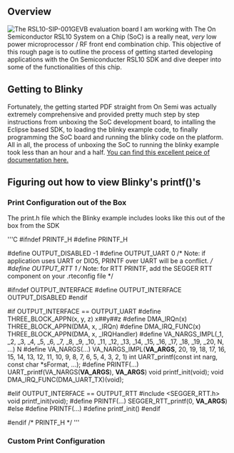 ## Overview
![The RSL10-SIP-001GEVB evaluation board I am working with](https://charlesramey.github.io/RSL10Hackery/images/RSL10-SIP-001GEVB.jpg)
The On Semiconductor RSL10 System on a Chip (SoC) is a really neat, _very_ low power microprocessor / RF front end combination chip. This objective of this rough page is to outline the process of getting started developing applications with the On Semiconducter RSL10 SDK and dive deeper into some of the functionalities of this chip.

## Getting to Blinky
Fortunately, the getting started PDF straight from On Semi was actually extremely comprehensive and provided pretty much step by step instructions from unboxing the SoC development board, to intalling the Eclipse based SDK, to loading the blinky example code, to finally programming the SoC board and running the blinky code on the platform. All in all, the process of unboxing the SoC to running the blinky example took less than an hour and a half. [You can find this excellent peice of documentation here.](https://www.onsemi.com/pub/Collateral/RSL10%20GETTING%20STARTED%20GUIDE.PDF)

## Figuring out how to view Blinky's printf()'s
### Print Configuration out of the Box
The print.h file which the Blinky example includes looks like this out of the box from the SDK

'''C
#ifndef PRINTF_H
#define PRINTF_H

#define OUTPUT_DISABLED                -1
#define OUTPUT_UART                    0 /* Note: if application uses UART or DIO5, PRINTF over UART will be a conflict.  */
#define OUTPUT_RTT                     1 /* Note: for RTT PRINTF, add the SEGGER RTT component on your .rteconfig file */

 #ifndef OUTPUT_INTERFACE
     #define OUTPUT_INTERFACE           OUTPUT_DISABLED
 #endif

#if OUTPUT_INTERFACE == OUTPUT_UART
    #define THREE_BLOCK_APPN(x, y, z)       x##y##z
    #define DMA_IRQn(x)                     THREE_BLOCK_APPN(DMA, x, _IRQn)
    #define DMA_IRQ_FUNC(x)                 THREE_BLOCK_APPN(DMA, x, _IRQHandler)
    #define VA_NARGS_IMPL(_1, _2, _3, _4, _5, _6, _7, _8, _9, _10, _11, _12, _13, _14, _15, _16, _17, _18, _19, _20, N, ...) N
    #define VA_NARGS(...) VA_NARGS_IMPL(__VA_ARGS__, 20, 19, 18, 17, 16, 15, 14, 13, 12, 11, 10, 9, 8, 7, 6, 5, 4, 3, 2, 1)
    int UART_printf(const int narg, const char *sFormat, ...);
    #define PRINTF(...) UART_printf(VA_NARGS(__VA_ARGS__), __VA_ARGS__)
    void printf_init(void);
    void DMA_IRQ_FUNC(DMA_UART_TX)(void);

#elif OUTPUT_INTERFACE == OUTPUT_RTT
#include <SEGGER_RTT.h>
    void printf_init(void);
    #define PRINTF(...) SEGGER_RTT_printf(0, __VA_ARGS__)
#else
    #define PRINTF(...)
    #define printf_init()
#endif

#endif /* PRINTF_H */
'''
### Custom Print Configuration

